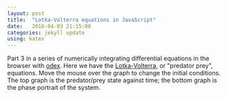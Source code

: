 ```yaml
---
layout: post
title:  "Lotka-Volterra equations in JavaScript"
date:   2016-04-03 21:15:00
categories: jekyll update
using: katex
---
```


Part 3 in a series of numerically integrating differential
equations in the browser with [odex][odex].
Here we have the [Lotka-Volterra][lv],
or "predator prey", equations. Move the mouse over the graph
to change the initial conditions. The top graph is the
predator/prey state against time; the bottom graph is the
phase portrait of the system.

<div id='graph'></div>
<div id='phase'></div>

<script src="/public/js/odex-demo-bundle.js"></script>
<script>
  var l = odexdemo.predatorPrey();
  l.setup();
  l.draw();
</script>

[odex]: https://www.npmjs.com/package/
[lv]: https://en.wikipedia.org/wiki/Lotka%E2%80%93Volterra_equations
